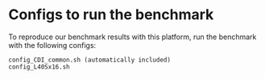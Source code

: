 # Configs to run the benchmark
To reproduce our benchmark results with this platform, run the benchmark with the following configs:
```
config_CDI_common.sh (automatically included)
config_L40Sx16.sh
```
